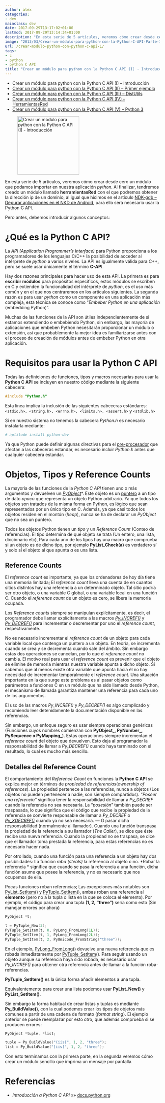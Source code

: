 ```yaml
---
author: alex
categories:
- dev
mainclass: dev
date: 2017-09-29T13:17:02+01:00
lastmod: 2017-09-29T13:14:34+01:00
description: "En esta serie de 5 artículos, veremos cómo crear desde cero un  módulo que podamos importar en nuestra aplicación *python*. Al finalizar,  tendremos creado un módulo llamado **herramientasRed** con el que podremos obtener  la dirección ip de un dominio, al igual que hicimos en el artículo NDK-gdb  \u2013 Depurar aplicaciones en el NKD de Android, para ello será necesario usar  la Python C API."
image: "2013/03/Crear-un-módulo-para-python-con-la-Python-C-API-Parte-I.png"
url: /crear-modulo-python-con-python-c-api-1/
tags:
- c
- python
- python C API
title: "Crear un módulo para python con la Python C API (I) - Introducción"
---
```


* Crear un módulo para python con la Python C API (I) – Introducción
* [Crear un módulo para python con la Python C API (II) – Primer ejemplo][1]
* [Crear un módulo para python con la Python C API (III) – DistUtils][2]
* [Crear un módulo para python con la Python C API (IV) – HerramientasRed][3]
* [Crear un módulo para python con la Python C API (V) – Python 3][4]

<figure>
  <a href="/img/2013/03/Crear-un-módulo-para-python-con-la-Python-C-API-Parte-I.png"><img sizes="(min-width: 201px) 201px, 100vw" on="tap:lightbox1" role="button" tabindex="0" layout="responsive" src="/img/2013/03/Crear-un-módulo-para-python-con-la-Python-C-API-Parte-I.png" title="Crear un módulo para python con la Python C API (I) - Introducción" alt="Crear un módulo para python con la Python C API (I) - Introducción" width="201px" height="190px" /></a>
</figure>

En esta serie de 5 artículos, veremos cómo crear desde cero un módulo que podamos importar en nuestra aplicación *python*. Al finalizar, tendremos creado un módulo llamado **herramientasRed** con el que podremos obtener la dirección ip de un dominio, al igual que hicimos en el artículo [NDK-gdb – Depurar aplicaciones en el NKD de Android][5], para ello será necesario usar la Python C API.

Pero antes, debemos introducir algunos conceptos:

<!--more--><!--ad-->

# ¿Qué es la Python C API?

La *API (Application Programmer&#8217;s Interface)* para Python proporciona a los programadores de los lenguajes C/C++ la posibilidad de acceder al intérprete de *python* a varios niveles. La API es igualmente válida para C++, pero se suele usar únicamente el término **C-API**.

Hay dos razones principales para hacer uso de esta API. La primera es para **escribir módulos** para propósitos específicos, estos módulos se escriben en C y extienden la funcionalidad del intérprete de *python*, es el uso más común y en el que nos centraremos en los artículos siguientes. La segunda razón es para usar *python* como un componente en una aplicación más compleja, esta técnica se conoce como “*Embeber Python en una aplicación* (embedding Python)”.

Muchas de las funciones de la API son útiles independientemente de si estamos extendiendo o embebiendo Python, sin embargo, las mayoría de aplicaciones que embeben Python necesitarán proporcionar un módulo o extensión, así que probablemente la mejor idea es familiarizarse antes con el proceso de creación de módulos antes de embeber Python en otra aplicación.

# Requisitos para usar la Python C API

Todas las definiciones de funciones, tipos y macros necesarias para usar la **Python C API** se incluyen en nuestro código mediante la siguiente cabecera:

```c
#include "Python.h"

```

Esta línea implica la inclusión de las siguientes cabeceras estándares: `<stdio.h>, <string.h>, <errno.h>, <limits.h>, <assert.h>` y `<stdlib.h>`

Si en nuestro sistema no tenemos la cabecera *Python.h* es necesario instalarla mediante:

```bash
# aptitude install python-dev

```

Ya que Python puede definir algunas directivas para el <a href="https://elbauldelprogramador.com/compilacion-de-programas-makefile-y-g/" title="Compilación de programas: makefile y g++">pre-procesador</a> que afectan a las cabeceras estandar, es necesario incluir <em>Python.h</em> antes que cualquier cabecera estandar.

<a name="referencecounts"></a>

# Objetos, Tipos y Reference Counts

La mayoría de las funciones de la *Python C API* tienen uno o más argumentos y devuelven un *<a title="Python C API structure" href="http://docs.python.org/3/c-api/structures.html#PyObject" target="_blank">PyObject*</a>*. Este objeto es un [puntero][6] a un tipo de dato *opaco* que representa un objeto Python arbitrario. Ya que todos los objetos son tratados de la misma forma en Python, es lógico que sean representados por un único tipo en C. Además, ya que casi todos los objetos residen en el montón (*heap*), nunca se ha de declarar un *PyObject* que no sea un puntero.

Todos los objetos Python tienen un *tipo* y un *Reference Count* (Conteo de referencias). El tipo determina de qué objeto se trata (Un entero, una lista, diccionario etc), Para cada uno de los tipos hay una macro que comprueba si un objeto es de dicho tipo, por ejemplo **PyList_Check(a)** es verdadero sí y solo sí el objeto al que apunta *a* es una lista.

## Reference Counts

El *reference count* es importante, ya que los ordenadores de hoy día tiene una memoria limitada; El *reference count* lleva una cuenta de en cuantos sitios distintos hay una referencia a un determinado objeto. Tal sitio podría ser otro objeto, o una variable C global, o una variable local en una función C. Cuando el *reference count* de un objeto es cero, se libera la memoria ocupada.

Los *Reference counts* siempre se manipulan explícitamente, es decir, el programador debe llamar explícitamente a las macros *[Py_INCREF()][7]* y *<a title="Python C API Py_INCREF" href="http://docs.python.org/3/c-api/refcounting.html#Py_DECREF" target="_blank">Py_DECREF()</a>* para incrementar o decrementar por uno el *reference count*, respectivamente.

No es necesario incrementar el *reference count* de un objeto para cada variable local que contenga un puntero a un objeto. En teoría, se incrementa cuando se crea y se decrementa cuando sale del ámbito. Sin embargo estas dos operaciones se cancelan, por lo que el *reference count* no cambia. El motivo real para usar el *reference count* es prevenir que el objeto se elimine de memoria mientras nuestra variable apunta a dicho objeto. Si sabemos que al menos existe otra variable que apunta hacia él no hay necesidad de incrementar temporalmente el *reference count*. Una situación importante en la que surge este problema es al pasar objetos como parámetros a funciones C en un módulo que ha sido llamado desde Python, el mecanismo de llamada garantiza mantener una referencia para cada uno de los argurmentos.

El uso de las macros *Py_INCREF()* y *Py_DECREF()* es algo complicado y recomiendo leer detenidamente la documentación disponible en las referencias.

Sin embargo, un enfoque seguro es usar siempre operaciones genéricas (Funciones cuyos nombres comienzan con **PyObject\_, PyNumber\_, PySequence o PyMapping_**). Estas operaciones siempre incrementan el *reference count* del objeto que devuelven. Esto deja al programador la responsabilidad de llamar a *Py_DECREF()* cuando haya terminado con el resultado, lo cual es mucho más sencillo.

## Detalles del Reference Count

El comportamiento del *Reference Count* en funciones la **Python C API** se explica mejor en términos de *propiedad de referencias*(*ownership of references*). La propiedad pertenece a las referencias, nunca a objetos (Los objetos no pueden pertenecer a nadie, son siempre compartidos). *“Poseer una referencia”* significa tener la responsabilidad de llamar a *Py_DECREF* cuando la referencia no sea necesaria. La “*posesión*” también puede ser traspasada, lo que significa que el código que recibe la propiedad de la referencia se convierte responsable de llamar a *Py_DECREF* o *<a href="http://docs.python.org/3/c-api/refcounting.html#Py_XDECREF" target="_blank">Py_XDECREF()</a>* cuando ya no sea necesaria. &#8212; O pasar dicha responsabilidad (normalmente al llamador). Cuando una función transpasa la propiedad de la referencia a su llamador (*The Caller*), se dice que éste recibe una nueva referencia. Cuando la propiedad no se traspasa, se dice que el llamador toma prestada la referencia, para estas referencias no es necesario hacer nada.

Por otro lado, cuando una función pasa una referencia a un objeto hay dos posibilidades: La función *roba (steals)* la referencia al objeto o no. *Robar la referencia * significa que cuando se pasa la referencia a una función, dicha función asume que posee la referencia, y no es necesario que nos ocupemos de ella.

Pocas funciones roban referencias; Las excepciones más notables son <a href="http://docs.python.org/3/c-api/list.html#PyList_SetItem" target="_blank">PyList_SetItem()</a> y <a href="http://docs.python.org/3/c-api/tuple.html#PyTuple_SetItem" target="_blank">PyTuple_SetItem()</a>, ambas roban una referencia al **elemento** (pero no a la tupla o lista en la que se coloca el elemento). Por ejemplo, el código para crear una tupla **(1, 2, &#8220;three&#8221;)** sería como esto (Sin manejar errores por ahora)

```c
PyObject *t;

t = PyTuple_New(3);
PyTuple_SetItem(t, 0, PyLong_FromLong(1L));
PyTuple_SetItem(t, 1, PyLong_FromLong(2L));
PyTuple_SetItem(t, 2, PyUnicode_FromString("three"));

```

En el ejemplo, <a href="http://docs.python.org/3/c-api/long.html#PyLong_FromLong" target="_blank">PyLong_FromLong()</a> devuelve una nueva referencia que es robada inmediatamente por <a href="http://docs.python.org/3/c-api/tuple.html#PyTuple_SetItem" target="_blank">PyTuple_SetItem()</a>. Para seguir usando un objeto aunque su referencia haya sido robada, es necesario usar *Py_INCREF()* para obtener otra referencia antes de llamar a la función roba-referencias.

**PyTuple_SetItem()** es la única forma añadir elementos a una tupla.

Equivalentemente para crear una lista podemos usar **PyList_New()** y **PyList_SetItem()**.

Sin embargo la forma habitual de crear listas y tuplas es mediante **Py_BuildValue()**, con la cual podemos crear los tipos de objetos más comunes a partir de una cadena de formato (*format string*). El ejemplo anterior se puede reemplazar por esto otro, que además comprueba si se producen errores:

```c
PyObject *tuple, *list;

tuple = Py_BuildValue("(iis)", 1, 2, "three");
list = Py_BuildValue("[iis]", 1, 2, "three");

```

Con esto terminamos con la primera parte, en la segunda veremos cómo crear un módulo sencillo que imprima un mensaje por pantalla.

# Referencias

- *Introducción a Python C API* »» <a href="http://docs.python.org/3/c-api/intro.html" target="_blank">docs.python.org</a>

[1]: https://elbauldelprogramador.com/crear-modulo-python-con-python-c-api-2/ "Crear un módulo para python con la Python C API (II)"
[2]: https://elbauldelprogramador.com/crear-modulo-python-con-python-c-api-3-distutils/ "Crear un módulo para python con la Python C API (III)"
[3]: https://elbauldelprogramador.com/crear-modulo-python-con-python-c-api-4/ "Crear un módulo para python con la Python C API (IV)"
[4]: https://elbauldelprogramador.com/crear-modulo-python-con-python-c-api-5-python3/ "Crear un módulo para python con la Python C API (V)"
[5]: https://elbauldelprogramador.com/ndk-gdb-depurar-aplicaciones-en-el-nkd-de-android/ "NDK-gdb – Depurar aplicaciones en el NKD de Android"
[6]: https://elbauldelprogramador.com/clases-y-objetos-punteros-objetos/ "Clases y Objetos – Punteros a objetos"
[7]: http://docs.python.org/3/c-api/refcounting.html#Py_INCREF "Python C API Py_INCREF"
